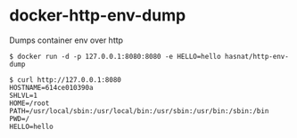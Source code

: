 # docker-http-env-dump
Dumps container env over http


```
$ docker run -d -p 127.0.0.1:8080:8080 -e HELLO=hello hasnat/http-env-dump

$ curl http://127.0.0.1:8080
HOSTNAME=614ce010390a
SHLVL=1
HOME=/root
PATH=/usr/local/sbin:/usr/local/bin:/usr/sbin:/usr/bin:/sbin:/bin
PWD=/
HELLO=hello

```
